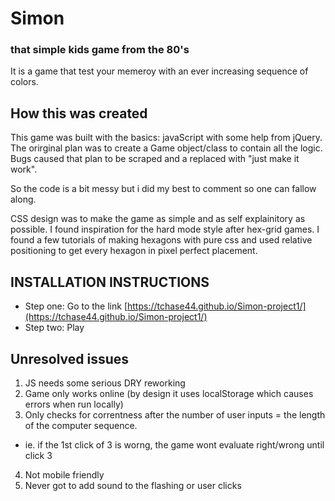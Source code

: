 
# Simon
### that simple kids game from the 80's

It is a game that test your memeroy with an ever increasing sequence of colors.


## How this was created

This game was built with the basics: javaScript with some help from jQuery.
The orirginal plan was to create a Game object/class to contain all the logic. Bugs caused that plan to be scraped and a replaced with "just make it work". 

So the code is a bit messy but i did my best to comment so one can fallow along.

CSS design was to make the game as simple and as self explainitory as possible.
I found inspiration for the hard mode style after hex-grid games. I found a few tutorials of making hexagons with pure css and used relative positioning to get every hexagon in pixel perfect placement.

## INSTALLATION INSTRUCTIONS

- Step one: Go to the link [https://tchase44.github.io/Simon-project1/](https://tchase44.github.io/Simon-project1/)
- Step two: Play

## Unresolved issues
1. JS needs some serious DRY reworking
2. Game only works online (by design it uses localStorage which causes errors when run locally)
3. Only checks for correntness after the number of user inputs = the length of the computer sequence.
  * ie. if the 1st click of 3 is worng, the game wont evaluate right/wrong until click 3
4. Not mobile friendly
5. Never got to add sound to the flashing or user clicks

